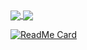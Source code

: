<a href="https://github.com/AlBannaTechno/">
  <img align="center" src="https://github-readme-stats.vercel.app/api?username=AlBannaTechno&count_private=true&include_all_commits=false&show_icons=true&include_all_commits&bg_color=30,e96443,904e95&title_color=fff&text_color=fff&hide=contribs,prs" />
</a>
<a href="https://github.com/AlBannaTechno/">
  <img align="center" src="https://github-readme-stats.vercel.app/api/top-langs/?username=AlBannaTechno&count_private=true&bg_color=30,e96443,904e95&title_color=fff&text_color=fff&layout=compact&hide=html,css" />
</a>

[![ReadMe Card](https://github-readme-stats.vercel.app/api/pin/?username=AlBannaTechno-Archive&repo=AlBannaDesigner-OpenGL)](https://github.com/AlBannaTechno-Archive/AlBannaDesigner-OpenGL)
